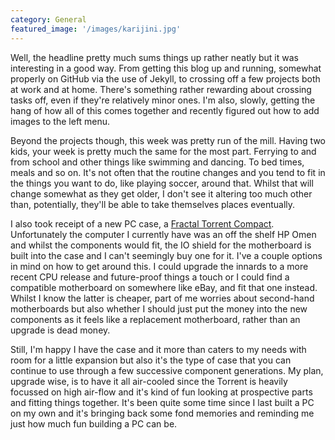 ```yaml
---
category: General
featured_image: '/images/karijini.jpg'
---
```

Well, the headline pretty much sums things up rather neatly but it was interesting in a good way. From getting this blog up and running, somewhat properly on GitHub via the use of Jekyll, to crossing off a few projects both at work and at home. There's something rather rewarding about crossing tasks off, even if they're relatively minor ones. I'm also, slowly, getting the hang of how all of this comes together and recently figured out how to add images to the left menu.

Beyond the projects though, this week was pretty run of the mill. Having two kids, your week is pretty much the same for the most part. Ferrying to and from school and other things like swimming and dancing. To bed times, meals and so on. It's not often that the routine changes and you tend to fit in the things you want to do, like playing soccer, around that. Whilst that will change somewhat as they get older, I don't see it altering too much other than, potentially, they'll be able to take themselves places eventually.

I also took receipt of a new PC case, a [Fractal Torrent Compact](https://www.fractal-design.com/products/cases/torrent/torrent-compact/black-tg-dark-tint/). Unfortunately the computer I currently have was an off the shelf HP Omen and whilst the components would fit, the IO shield for the motherboard is built into the case and I can't seemingly buy one for it. I've a couple options in mind on how to get around this. I could upgrade the innards to a more recent CPU release and future-proof things a touch or I could find a compatible motherboard on somewhere like eBay, and fit that one instead. Whilst I know the latter is cheaper, part of me worries about second-hand motherboards but also whether I should just put the money into the new components as it feels like a replacement motherboard, rather than an upgrade is dead money.

Still, I'm happy I have the case and it more than caters to my needs with room for a little expansion but also it's the type of case that you can continue to use through a few successive component generations. My plan, upgrade wise, is to have it all air-cooled since the Torrent is heavily focussed on high air-flow and it's kind of fun looking at prospective parts and fitting things together. It's been quite some time since I last built a PC on my own and it's bringing back some fond memories and reminding me just how much fun building a PC can be.
